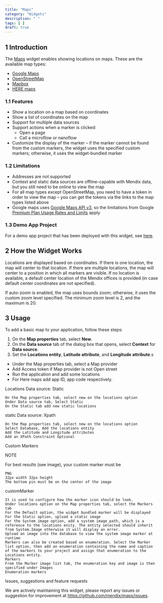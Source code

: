 ```yaml
---
title: "Maps"
category: "Widgets"
description: " "
tags: [ ]
draft: true
---
```


## 1 Introduction

The [Maps](https://appstore.home.mendix.com/link/app/108261/) widget enables showing locations on maps. These are the available map types:

* [Google Maps](https://www.google.com/maps/)
* [OpenStreetMap](https://www.openstreetmap.org)
* [Mapbox](https://www.mapbox.com)
* [HERE maps](https://www.here.com/)

### 1.1 Features

* Show a location on a map based on coordinates
* Show a list of coordinates on the map
* Support for multiple data sources
* Support actions when a marker is clicked:
	* Open a page
	* Call a microflow or nanoflow
* Customize the display of the marker – if the marker cannot be found from the custom markers, the widget uses the specified custom markers; otherwise, it uses the widget-bundled marker

### 1.2 Limitations

* Addresses are not supported
* Context and static data sources are offline-capable with Mendix data, but you still need to be online to view the map
* For all map types except OpenStreetMap, you need to have a token in order to view the map – you can get the tokens via the links to the map types listed above
* Google maps uses [Google Maps API v3](https://cloud.google.com/maps-platform/), so the limitations from Google [Premium Plan Usage Rates and Limits](https://developers.google.com/maps/premium/usage-limits) apply

### 1.3 Demo App Project

For a demo app project that has been deployed with this widget, see [here](https://leafletmaps.mxapps.io/).

## 2 How the Widget Works

Locations are displayed based on coordinates. If there is one location, the map will center to that location. If there are multiple locations, the map will center to a position in which all markers are visible. If no location is available, a default center location of the Mendix offices is provided (in case default center coordinates are not specified).

If auto-zoom is enabled, the map uses bounds zoom; otherwise, it uses the custom zoom level specified. The minimum zoom level is 2, and the maximum is 20.

## 3 Usage

To add a basic map to your application, follow these steps:

1. On the **Map properties** tab, select **New**. 
2. On the **Data source** tab of the dialog box that opens, select **Context** for **Data source**.
3. Set the **Locations entity**, **Latitude attribute**, and **Longitude attribute**.s
* Under the Map properties tab, select a Map provider
* Add Access token if Map provider is not Open street
* Run the application and add some locations
* For Here maps add app ID, app code respectively.

Locations
Data source: Static

    On the Map properties tab, select new on the locations option
    Under Data source tab, Select Static
    On the Static tab add new static locations

static
Data source: Xpath

    On the Map properties tab, select new on the locations option
    Select Database, Add the locations entity
    Add the Latitude and Longitude attributes
    Add an XPath Constraint Optional

Custom Markers

NOTE

For best results (see image), your custom marker must be

    PNG
    32px width 32px height
    The bottom pin must be on the center of the image

customMarker

    It is used to configure how the marker icon should be look.
    Under locations option on the Map properties tab, select the Markers tab
    For the Default option, the widget bundled marker will be displayed
    For the Static option, upload a static image
    For the System image option, add a system image path, which is a reference to the locations enity. The entity selected should inherit from System.Image otherwise it will display an error.
    Upload an image into the database to view the system image marker at runtime
    Markers can also be created based on enumeration. Select the Marker list option, then add an enumeration containing the name and caption of the markers to your project and assign that enumeration to the Locations entity.
    Markers
    From the Marker image list tab, the enumeration key and image is then specified under Images
    Enumeration markers

Issues, suggestions and feature requests

We are actively maintaining this widget, please report any issues or suggestion for improvement at
https://github.com/mendix/maps/issues.
